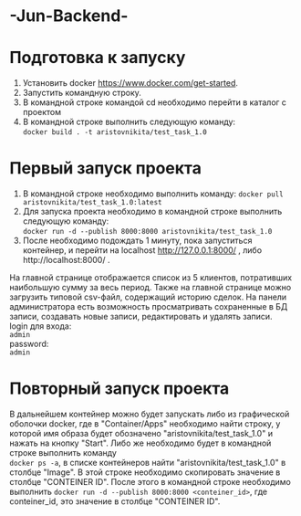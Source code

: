 # -Jun-Backend-
# **Подготовка к запуску**
1)	Установить docker https://www.docker.com/get-started.
2)	Запустить командную строку.
3)	В командной строке командой cd необходимо перейти в каталог с проектом
4)	В командной строке выполнить следующую команду:  
`docker build . -t aristovnikita/test_task_1.0`  
# **Первый запуск проекта**
1)  В командной строке необходимо выполнить команду:
    `docker pull aristovnikita/test_task_1.0:latest`
2)  Для запуска проекта необходимо в командной строке выполнить следующую команду:  
`docker run -d --publish 8000:8000 aristovnikita/test_task_1.0`  
3)  После необходимо подождать 1 минуту, пока запуститься контейнер, и перейти на localhost http://127.0.0.1:8000/ , либо http://localhost:8000/ . 

На главной странице отображается список из 5 клиентов, потративших наибольшую сумму за весь период. Также на главной странице можно загрузить типовой csv-файл, содержащий историю сделок.
На панели администратора есть возможность просматривать сохраненные в БД записи, создавать новые записи, редактировать и удалять записи.  
login для входа:  
`admin`  
password:  
`admin`
# **Повторный запуск проекта**
В дальнейшем контейнер можно будет запускать либо из графической оболочки docker, где в "Container/Apps" необходимо найти строку, у которой имя образа будет обозначено "aristovnikita/test_task_1.0" и нажать на кнопку "Start".
Либо же необходимо будет в командной строке выполнить команду  
`docker ps -a`, в списке контейнеров найти "aristovnikita/test_task_1.0" в столбце "Image". В этой строке необходимо скопировать значение в столбце "CONTEINER ID". После этого в командной строке необходимо выполнить
`docker run -d --publish 8000:8000 <conteiner_id>`, где conteiner_id, это значение в столбце "CONTEINER ID".
